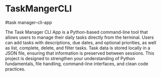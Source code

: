 # TaskMangerCLI
#task manager-cli-app

The Task Manager CLI App is a Python-based command-line tool that allows users to manage their daily tasks directly from the terminal. 
Users can add tasks with descriptions, due dates, and optional priorities, as well as list, complete, delete, and filter tasks.
Task data is stored locally in a JSON file, ensuring that information is preserved between sessions. This project is designed to strengthen your understanding of Python fundamentals, file handling, command-line interfaces, and clean code practices.

